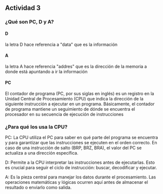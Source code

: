 ## Actividad 3

### ¿Qué son PC, D y A?

#### D

la letra D hace referencia a "data" que es la información 

#### A 

la letra A hace referencia "addres" que es la dirección de la memoria a donde está apuntando a ir la información 

#### PC 

El contador de programa (PC, por sus siglas en inglés) es un registro en la Unidad Central de Procesamiento (CPU) que indica la dirección de la siguiente instrucción a ejecutar en un programa. Básicamente, el contador de programa mantiene un seguimiento de dónde se encuentra el procesador en su secuencia de ejecución de instrucciones

### ¿Para qué los usa la CPU?

PC: La CPU utiliza el PC para saber en qué parte del programa se encuentra y para garantizar que las instrucciones se ejecuten en el orden correcto. En caso de una instrucción de salto (BRP, BRZ, BRA), el valor del PC se actualiza a una dirección específica.

D: Permite a la CPU interpretar las instrucciones antes de ejecutarlas. Esto es crucial para seguir el ciclo de instrucción: buscar, decodificar y ejecutar.

A: Es la pieza central para manejar los datos durante el procesamiento. Las operaciones matemáticas y lógicas ocurren aquí antes de almacenar el resultado o enviarlo como salida.